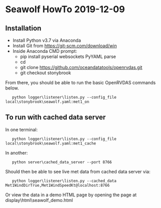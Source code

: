 # Seawolf HowTo 2019-12-09

## Installation

 * Install Python v3.7 via Anaconda
 * Install Git from https://git-scm.com/download/win
 * Inside Anaconda CMD prompt:
    * pip install pyserial websockets PyYAML parse
    * cd <directory where you want to install OpenRVDAS>
    * git clone https://github.com/oceandatatools/openrvdas.git
    * git checkout stonybrook

From there, you should be able to run the basic OpenRVDAS commands below.

```
   python logger\listener\listen.py --config_file local\stonybrook\seawolf.yaml:met1_on
```

## To run with cached data server

In one terminal:
```
   python logger\listener\listen.py --config_file local\stonybrook\seawolf.yaml:met1_cache
```
In another:
```
   python server\cached_data_server --port 8766
```
Should then be able to see live met data from cached data server via:
```
   python logger\listener\listen.py --cached_data Met1WindDirTrue,Met1WindSpeedKt@localhost:8766
```
 Or view the data in a demo HTML page by opening the page at
   display\html\seawolf_demo.html

